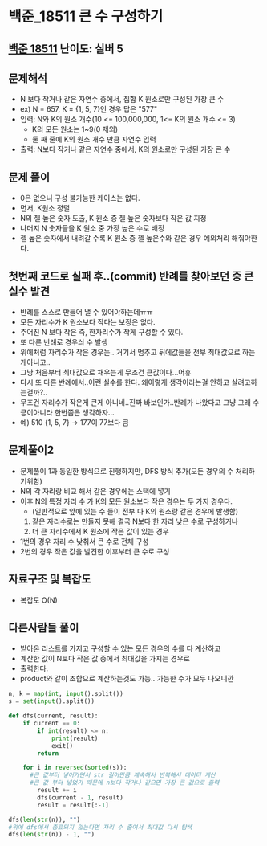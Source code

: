 # 백준_18511 큰 수 구성하기

## [백준 18511](https://www.acmicpc.net/problem/18511) 난이도: 실버 5

## 문제해석
- N 보다 작거나 같은 자연수 중에서, 집합 K 원소로만 구성된 가장 큰 수
- ex) N = 657, K = {1, 5, 7}인 경우 답은 "577"
- 입력: N와 K의 원소 개수(10 <= 100,000,000, 1<= K의 원소 개수 <= 3)
  - K의 모든 원소는 1~9(0 제외)
  - 둘 째 줄에 K의 원소 개수 만큼 자연수 입력
- 출력: N보다 작거나 같은 자연수 중에서, K의 원소로만 구성된 가장 큰 수

## 문제 풀이
- 0은 없으니 구성 불가능한 케이스는 없다.
- 먼저, K원소 정렬
- N의 젤 높은 숫자 도출, K 원소 중 젤 높은 숫자보다 작은 값 지정
- 나머지 N 숫자들을 K 원소 중 가장 높은 수로 배정
- 젤 높은 숫자에서 내려갈 수록 K 원소 중 젤 높은수와 같은 경우 예외처리 해줘야한다.

## 첫번째 코드로 실패 후..(commit) 반례를 찾아보던 중 큰 실수 발견
- 반례를 스스로 만들어 낼 수 있어야하는데ㅠㅠ
- 모든 자리수가 K 원소보다 작다는 보장은 없다. 
- 주어진 N 보다 작은 즉, 한자리수가 작게 구성할 수 있다.
- 또 다른 반례로 경우싀 수 발생
- 위에처럼 자리수가 작은 경우는.. 거기서 멈추고 뒤에값들을 전부 최대값으로 하는게아니고..
- 그냥 처음부터 최대값으로 채우는게 무조건 큰값이다...어휴
- 다시 또 다른 반례에서..이런 실수를 한다. 왜이렇게 생각이라는걸 안하고 살려고하는걸까?..
- 무조건 자리수가 작은게 큰게 아니네..진짜 바보인가..반례가 나왔다고 그냥 그래 수긍이아니라 한번쯤은 생각하자...
- 예) 510 {1, 5, 7} → 177이 77보다 큼

## 문제풀이2
- 문제풀이 1과 동일한 방식으로 진행하지만, DFS 방식 추가(모든 경우의 수 처리하기위함)
- N의 각 자리랑 비교 해서 같은 경우에는 스택에 넣기
- 이후 N의 특정 자리 수 가 K의 모든 원소보다 작은 경우는 두 가지 경우다.
  - (일반적으로 앞에 있는 수 들이 전부 다 K의 원소랑 같은 경우에 발생함)
  1. 같은 자리수로는 만들지 못해 결국 N보다 한 자리 낮은 수로 구성하거나
  2. 더 큰 자리수에서 K 원소에 작은 값이 있는 경우
- 1번의 경우 자리 수 낮춰서 큰 수로 전체 구성
- 2번의 경우 작은 값을 발견한 이후부터 큰 수로 구성

## 자료구조 및 복잡도
- 복잡도 O(N)

## 다른사람들 풀이
- 받아온 리스트를 가지고 구성할 수 있는 모든 경우의 수를 다 계산하고
- 계산한 값이 N보다 작은 값 중에서 최대값을 가지는 경우로
- 출력한다.
- product와 같이 조합으로 계산하는것도 가능.. 가능한 수가 모두 나오니깐
```python
n, k = map(int, input().split())
s = set(input().split())

def dfs(current, result):
    if current == 0:
        if int(result) <= n:
            print(result)
            exit()
        return

    for i in reversed(sorted(s)):
      #큰 값부터 넣어가면서 str 길이만큼 계속해서 반복해서 데이터 계산
      #큰 값 부터 넣었기 때문에 n보다 작거나 같으면 가장 큰 값으로 출력
        result += i
        dfs(current - 1, result)
        result = result[:-1]

dfs(len(str(n)), "")
#위에 dfs에서 종료되지 않는다면 자리 수 줄여서 최대값 다시 탐색
dfs(len(str(n)) - 1, "")
```